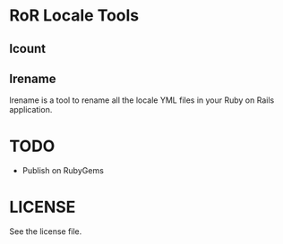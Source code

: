 RoR Locale Tools
================

lcount
------

lrename
-------
lrename is a tool to rename all the locale YML files in your
Ruby on Rails application.

TODO
====
- Publish on RubyGems

LICENSE
=======
See the license file.
